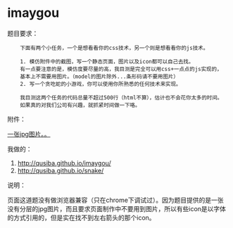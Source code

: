 imaygou
=======

题目要求：

        下面有两个小任务，一个是想看看你的css技术，另一个则是想看看你的js技术。

        1. 模仿附件中的截图，写一个静态页面，图片以及icon都可以自己去找。
        有一点要注意的是，模仿度要尽量的高，我目测是完全可以用css+一点点的js实现的，
        基本上不需要用图片。（model的图片除外...条形码请不要用图片）
        2. 写一个贪吃蛇的小游戏，你可以使用你所熟悉的任何技术来实现。

        我目测这两个任务的代码总量不超过500行（html不算），估计也不会花你太多的时间。
        如果真的对我们公司有兴趣，就抓紧时间做一下咯。

附件：

[一张jpg图片。。](http://ww4.sinaimg.cn/large/661cd088gw1ed5ezze6k2j21jk12wqc9.jpg)

我做的：

1. http://qusiba.github.io/imaygou/
2. http://qusiba.github.io/snake/
        
说明：

页面这道题没有做浏览器兼容（只在chrome下调试过）。因为题目提供的是一张没有分层的jpg图片，而且要求页面制作中不要用到图片，所以有些icon是以字体的方式引用的，但是实在找不到左右箭头的那个icon。
